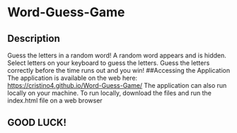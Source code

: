 # Word-Guess-Game
## Description
Guess the letters in a random word! A random word appears and is hidden. 
Select letters on your keyboard to guess the letters. 
Guess the letters correctly before the time runs out and you win!
##Accessing the Application
The application is available on the web here: https://cristino4.github.io/Word-Guess-Game/
The application can also run locally on your machine. 
To run locally, download the files and run the index.html file on a web browser
## GOOD LUCK!

